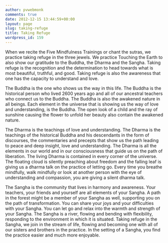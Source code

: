 ```yaml
---
author: pvwebmonk
comments: true
date: 2012-12-15 13:44:59+00:00
layout: page
slug: taking-refuge
title: Taking Refuge
wordpress_id: 159
---
```


When we recite the Five Mindfulness Trainings or chant the sutras, we practice taking refuge in the three jewels. We practice Touching the Earth to also show our gratitude to the Buddha, the Dharma and the Sangha. Taking refuge is the recognition and the determination to head towards what is most beautiful, truthful, and good. Taking refuge is also the awareness that one has the capacity to understand and love.

The Buddha is the one who shows us the way in this life. The Buddha is the historical person who lived 2600 years ago and all of our ancestral teachers who connect us to the Buddha. The Buddha is also the awakened nature in all beings. Each element in the universe that is showing us the way of love and understanding, is the Buddha. The open look of a child and the ray of sunshine causing the flower to unfold her beauty also contain the awakened nature.

The Dharma is the teachings of love and understanding. The Dharma is the teachings of the historical Buddha and his descendants in the form of discourses, the commentaries and precepts that show us the path leading to peace and deep insight, love and understanding. The Dharma is all the elements in our world and in our consciousness that guide us on the path of liberation. The living Dharma is contained in every corner of the universe. The floating cloud is silently preaching about freedom and the falling leaf is giving us a dharma talk on the practice of letting go. Every time you breathe mindfully, walk mindfully or look at another person with the eye of understanding and compassion, you are giving a silent dharma talk.

The Sangha is the community that lives in harmony and awareness. Your teachers, your friends and yourself are all elements of your Sangha. A path in the forest might be a member of your Sangha as well, supporting you on the path of transformation. You can share your joys and your difficulties with your Sangha. You can let go and relax into the warmth and strength of your Sangha. The Sangha is a river, flowing and bending with flexibility, responding to the environment in which it is situated. Taking refuge in the Sangha, we join in the stream of life, flowing and becoming one with all of our sisters and brothers in the practice. In the setting of a Sangha, you find the practice easier and much more enjoyable.
